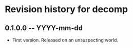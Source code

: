 # Revision history for decomp

## 0.1.0.0  -- YYYY-mm-dd

* First version. Released on an unsuspecting world.
